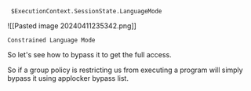 
```
 $ExecutionContext.SessionState.LanguageMode
```
![[Pasted image 20240411235342.png]]

```
Constrained Language Mode
```

So let's see how to bypass it to get the full access.

So if a group policy is restricting us from executing a program will simply bypass it using applocker bypass list.

